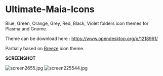 # Ultimate-Maia-Icons
Blue, Green, Orange, Grey, Red, Black, Violet folders icon themes for Plasma and Gnome.

Theme can be download here : https://www.opendesktop.org/p/1218961/

Partially based on <a href="https://github.com/KDE/breeze-icons">Breeze</a> icon theme.

<b>SCREENSHOT</b>

<img src="https://cdn.scrot.moe/images/2018/09/16/screen2655.jpg" alt="screen2655.jpg" border="0" />

<img src="https://cdn.scrot.moe/images/2019/01/19/screen225544.jpg" alt="screen225544.jpg" border="0" />
